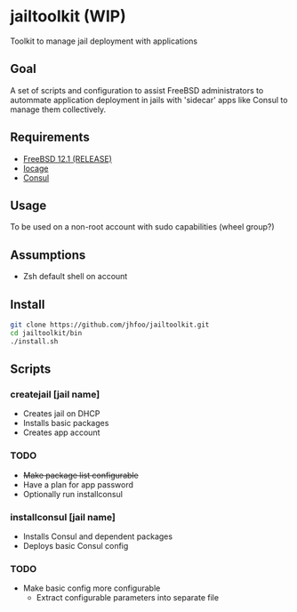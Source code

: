 # jailtoolkit (WIP)
Toolkit to manage jail deployment with applications

## Goal
A set of scripts and configuration to assist FreeBSD administrators to autommate application deployment in jails with 'sidecar' apps like Consul to manage them collectively.

## Requirements
- [FreeBSD 12.1 (RELEASE)](https://www.freebsd.org/where.html)
- [Iocage](https://github.com/iocage/iocage)
- [Consul](https://www.consul.io/)

## Usage
To be used on a non-root account with sudo capabilities (wheel group?)

## Assumptions
- Zsh default shell on account

## Install
~~~sh
git clone https://github.com/jhfoo/jailtoolkit.git
cd jailtoolkit/bin
./install.sh
~~~

## Scripts
### createjail [jail name]
- Creates jail on DHCP
- Installs basic packages
- Creates app account

### TODO
- ~~Make package list configurable~~
- Have a plan for app password
- Optionally run installconsul

### installconsul [jail name]
- Installs Consul and dependent packages
- Deploys basic Consul config

### TODO
- Make basic config more configurable
  - Extract configurable parameters into separate file
